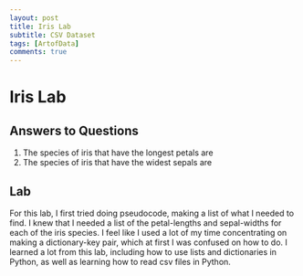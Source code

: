```yaml
---
layout: post
title: Iris Lab
subtitle: CSV Dataset
tags: [ArtofData]
comments: true
---
```


# Iris Lab 

## Answers to Questions

1. The species of iris that have the longest petals are
2. The species of iris that have the widest sepals are


## Lab
    
For this lab, I first tried doing pseudocode, making a list of what I needed to find. I knew that I needed a list of the petal-lengths and sepal-widths for each of the iris species. I feel like I used a lot of my time concentrating on making a dictionary-key pair, which at first I was confused on how to do. I learned a lot from this lab, including how to use lists and dictionaries in Python, as well as learning how to read csv files in Python.
